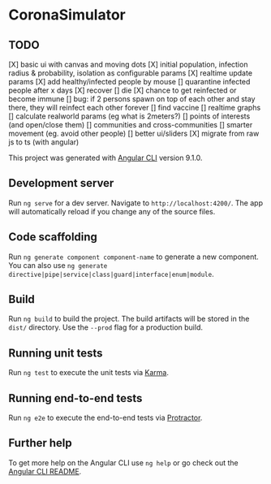 # CoronaSimulator

## TODO
[X] basic ui with canvas and moving dots
[X] initial population, infection radius & probability, isolation as configurable params
[X] realtime update params
[X] add healthy/infected people by mouse
[] quarantine infected people after x days
[X] recover
[] die
[X] chance to get reinfected or become immune
[] bug: if 2 persons spawn on top of each other and stay there, they will reinfect each other forever
[] find vaccine
[] realtime graphs
[] calculate realworld params (eg what is 2meters?)
[] points of interests (and open/close them)
[] communities and cross-communities
[] smarter movement (eg. avoid other people)
[] better ui/sliders
[X] migrate from raw js to ts (with angular)


This project was generated with [Angular CLI](https://github.com/angular/angular-cli) version 9.1.0.

## Development server

Run `ng serve` for a dev server. Navigate to `http://localhost:4200/`. The app will automatically reload if you change any of the source files.

## Code scaffolding

Run `ng generate component component-name` to generate a new component. You can also use `ng generate directive|pipe|service|class|guard|interface|enum|module`.

## Build

Run `ng build` to build the project. The build artifacts will be stored in the `dist/` directory. Use the `--prod` flag for a production build.

## Running unit tests

Run `ng test` to execute the unit tests via [Karma](https://karma-runner.github.io).

## Running end-to-end tests

Run `ng e2e` to execute the end-to-end tests via [Protractor](http://www.protractortest.org/).

## Further help

To get more help on the Angular CLI use `ng help` or go check out the [Angular CLI README](https://github.com/angular/angular-cli/blob/master/README.md).
